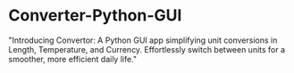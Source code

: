 # Converter-Python-GUI
"Introducing Convertor: A Python GUI app simplifying unit conversions in Length, Temperature, and Currency. Effortlessly switch between units for a smoother, more efficient daily life."
